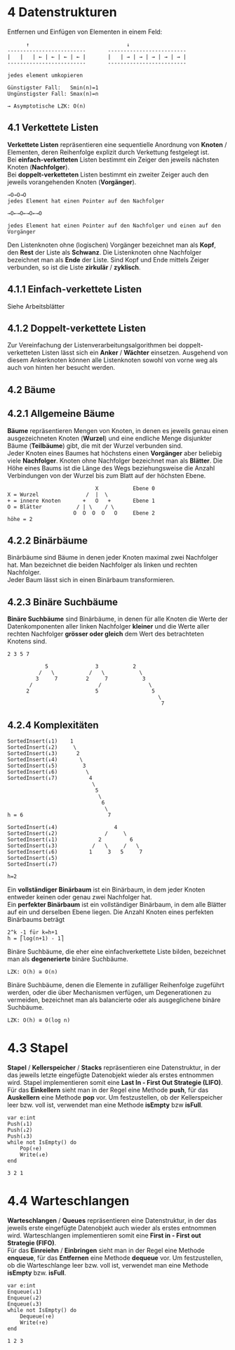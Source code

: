 4 Datenstrukturen
=================
Entfernen und Einfügen von Elementen in einem Feld:

          ↑                               ↓
    -------------------------       -------------------------
    |   |   | ← | ← | ← | ← |       |   | → | → | → | → | → |
    -------------------------       -------------------------
    
    jedes element umkopieren

    Günstigster Fall:   Smin(n)=1
    Ungünstigster Fall: Smax(n)=n
    
    → Asymptotische LZK: O(n)
    
4.1 Verkettete Listen
---------------------
**Verkettete Listen** repräsentieren eine sequentielle Anordnung von **Knoten** / Elementen, deren Reihenfolge explizit durch Verkettung festgelegt ist.  
Bei **einfach-verketteten** Listen bestimmt ein Zeiger den jeweils nächsten Knoten (**Nachfolger**).  
Bei **doppelt-verketteten** Listen bestimmt ein zweiter Zeiger auch den jeweils vorangehenden Knoten (**Vorgänger**).

    →O→O→O
    jedes Element hat einen Pointer auf den Nachfolger
    
    →O←→O←→O←→O
    
    jedes Element hat einen Pointer auf den Nachfolger und einen auf den
    Vorgänger
    
Den Listenknoten ohne (logischen) Vorgänger bezeichnet man als **Kopf**, den **Rest** der Liste als **Schwanz**. Die Listenknoten ohne Nachfolger bezeichnet man als **Ende** der Liste. Sind Kopf und Ende mittels Zeiger verbunden, so ist die Liste **zirkulär** / **zyklisch**.

4.1.1 Einfach-verkettete Listen
-------------------------------
Siehe Arbeitsblätter

4.1.2 Doppelt-verkettete Listen
-------------------------------
Zur Vereinfachung der Listenverarbeitungsalgorithmen bei doppelt-verketteten Listen lässt sich ein **Anker** / **Wächter** einsetzen. Ausgehend von diesem Ankerknoten können alle Listenknoten sowohl von vorne weg als auch von hinten her besucht werden.

4.2 Bäume
---------
4.2.1 Allgemeine Bäume
----------------------
**Bäume** repräsentieren Mengen von Knoten, in denen es jeweils genau einen ausgezeichneten Knoten (**Wurzel**) und eine endliche Menge disjunkter Bäume (**Teilbäume**) gibt, die mit der Wurzel verbunden sind.  
Jeder Knoten eines Baumes hat höchstens einen **Vorgänger** aber beliebig viele **Nachfolger**. Knoten ohne Nachfolger bezeichnet man als **Blätter**. Die Höhe eines Baums ist die Länge des Wegs beziehungsweise die Anzahl Verbindungen von der Wurzel bis zum Blatt auf der höchsten Ebene.

                                X           Ebene 0
    X = Wurzel               /  |  \        
    + = innere Knoten       +   O   +       Ebene 1
    O = Blätter           / | \    / \
                         O  O  O  O   O     Ebene 2
    höhe = 2

4.2.2 Binärbäume
----------------
Binärbäume sind Bäume in denen jeder Knoten maximal zwei Nachfolger hat. Man bezeichnet die beiden Nachfolger als linken und rechten Nachfolger.  
Jeder Baum lässt sich in einen Binärbaum transformieren.

4.2.3 Binäre Suchbäume
----------------------
**Binäre Suchbäume** sind Binärbäume, in denen für alle Knoten die Werte der Datenkomponenten aller linken Nachfolger **kleiner** und die Werte aller rechten Nachfolger **grösser oder gleich** dem Wert des betrachteten Knotens sind.

    2 3 5 7
    
                5               3           2
              /   \           /   \           \
             3     7         2     7           3
           /                     /               \
          2                     5                 5
                                                    \
                                                     7

4.2.4 Komplexitäten
-------------------

    SortedInsert(↓1)    1
    SortedInsert(↓2)     \
    SortedInsert(↓3)      2
    SortedInsert(↓4)       \
    SortedInsert(↓5)        3
    SortedInsert(↓6)         \
    SortedInsert(↓7)          4
                               \
                                5
                                 \
                                  6
                                   \
    h = 6                           7
    
    SortedInsert(↓4)                  4
    SortedInsert(↓2)               /     \
    SortedInsert(↓1)             2         6
    SortedInsert(↓3)           /   \     /   \
    SortedInsert(↓6)          1     3   5     7
    SortedInsert(↓5)
    SortedInsert(↓7)
    
    h=2

Ein **vollständiger Binärbaum** ist ein Binärbaum, in dem jeder Knoten entweder keinen oder genau zwei Nachfolger hat.  
Ein **perfekter Binärbaum** ist ein vollständiger Binärbaum, in dem alle Blätter auf ein und derselben Ebene liegen. Die Anzahl Knoten eines perfekten Binärbaums beträgt 

    2^k -1 für k=h+1
    h = ⎡log(n+1) - 1⎤

Binäre Suchbäume, die eher eine einfachverkettete Liste bilden, bezeichnet man als **degenerierte** binäre Suchbäume.

    LZK: O(h) ≅ O(n)

Binäre Suchbäume, denen die Elemente in zufälliger Reihenfolge zugeführt werden, oder die über Mechanismen verfügen, um Degenerationen zu vermeiden, bezeichnet man als balancierte oder als ausgeglichene binäre Suchbäume.
    
    LZK: O(h) ≅ O(log n)
    
4.3 Stapel
==========

**Stapel** / **Kellerspeicher** / **Stacks** repräsentieren eine Datenstruktur, in der das jeweils letzte eingefügte Datenobjekt wieder als erstes entnommen wird. Stapel implementieren somit eine **Last In - First Out Strategie (LIFO)**.  
Für das **Einkellern** sieht man in der Regel eine Methode **push**, für das **Auskellern** eine Methode **pop** vor. Um festzustellen, ob der Kellerspeicher leer bzw. voll ist, verwendet man eine Methode **isEmpty** bzw **isFull**.

    var e:int
    Push(↓1)
    Push(↓2)
    Push(↓3)
    while not IsEmpty() do
        Pop(↑e)
        Write(↓e)
    end
    
    3 2 1

4.4 Warteschlangen
==================

**Warteschlangen** / **Queues** repräsentieren eine Datenstruktur, in der das jeweils erste eingefügte Datenobjekt auch wieder als erstes entnommen wird. Warteschlangen implementieren somit eine **First in - First out Strategie (FIFO)**.  
Für das **Einreiehn** / **Einbringen** sieht man in der Regel eine Methode **enqueue**, für das **Entfernen** eine Methode **dequeue** vor. Um festzustellen, ob die Warteschlange leer bzw. voll ist, verwendet man eine Methode **isEmpty** bzw. **isFull**.

    var e:int
    Enqueue(↓1)
    Enqueue(↓2)
    Enqueue(↓3)
    while not IsEmpty() do
        Dequeue(↑e)
        Write(↑e)
    end
    
    1 2 3
    